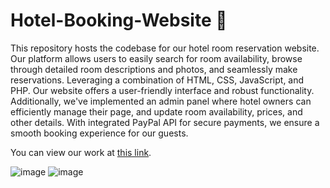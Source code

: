 # Hotel-Booking-Website 🏨
This repository hosts the codebase for our hotel room reservation website. Our platform allows users to easily search for room availability, browse through detailed room descriptions and photos, and seamlessly make reservations. Leveraging a combination of HTML, CSS, JavaScript, and PHP.
Our website offers a user-friendly interface and robust functionality. Additionally, we've implemented an admin panel where hotel owners can efficiently manage their page, and update room availability, prices, and other details. With integrated PayPal API for secure payments, we ensure a smooth booking experience for our guests. 

You can view our work at <a href="https://hotelcopodenieve2.000webhostapp.com/Proyecto-Reserva-de-Hotel-/Front-def/site/index.html">this link</a>.

![image](https://github.com/cmGitHub192/Hotel-Booking-Website/assets/150628254/0a8706f4-4e78-4ed4-a549-5cbd6c8261f8)
![image](https://github.com/cmGitHub192/Hotel-Booking-Website/assets/150628254/07f130c3-cbc1-41d8-bcdb-915024e1752e)


